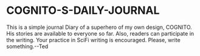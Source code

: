 # COGNITO-S-DAILY-JOURNAL
This is a simple journal Diary of a superhero of my own design, COGNITO.  
His stories are available to everyone so far.
Also, readers can participate in the writing.  Your practice in SciFi writing is encouraged.
Please, write something.--Ted
